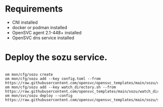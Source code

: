 # Requirements

* CNI installed
* docker or podman installed
* OpenSVC agent 2.1-448+ installed
* OpenSVC dns service installed

# Deploy the sozu service.

```

om mon/cfg/sozu create
om mon/cfg/sozu add --key config.toml --from https://raw.githubusercontent.com/opensvc/opensvc_templates/main/sozu/config.toml
om mon/cfg/sozu add --key watch_directory.sh --from https://raw.githubusercontent.com/opensvc_templates/main/sozu/watch_directory.sh
om mon/svc/sozu deploy --config https://raw.githubusercontent.com/opensvc/opensvc_templates/main/sozu/sozu.conf
```




